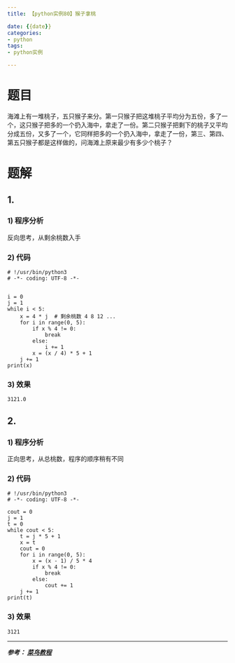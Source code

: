 ```yaml
---
title: 【python实例80】猴子拿桃

date: {{date}}
categories:
- python
tags:
- python实例

---
```

# 题目
海滩上有一堆桃子，五只猴子来分。第一只猴子把这堆桃子平均分为五份，多了一个，这只猴子把多的一个扔入海中，拿走了一份。第二只猴子把剩下的桃子又平均分成五份，又多了一个，它同样把多的一个扔入海中，拿走了一份，第三、第四、第五只猴子都是这样做的，问海滩上原来最少有多少个桃子？
# 题解
## 1.
### 1) 程序分析
反向思考，从剩余桃数入手
### 2) 代码

```
# !/usr/bin/python3
# -*- coding: UTF-8 -*-


i = 0
j = 1
while i < 5:
    x = 4 * j  # 剩余桃数 4 8 12 ...
    for i in range(0, 5):
        if x % 4 != 0:
            break
        else:
            i += 1
        x = (x / 4) * 5 + 1
    j += 1
print(x)

```

### 3) 效果
```
3121.0
```

## 2.
### 1) 程序分析
正向思考，从总桃数，程序的顺序稍有不同
### 2) 代码

```
# !/usr/bin/python3
# -*- coding: UTF-8 -*-

cout = 0
j = 1
t = 0
while cout < 5:
    t = j * 5 + 1
    x = t
    cout = 0
    for i in range(0, 5):
        x = (x - 1) / 5 * 4
        if x % 4 != 0:
            break
        else:
            cout += 1
    j += 1
print(t)

```

### 3) 效果
```
3121
```

---
***参考：
[菜鸟教程](https://www.runoob.com/python/python-100-examples.html)***
